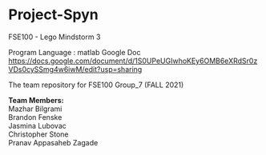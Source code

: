 # Project-Spyn
FSE100 - Lego Mindstorm 3

Program Language : matlab
Google Doc https://docs.google.com/document/d/1S0UPeUGIwhoKEy6OMB6eXRdSr0zVDs0cySSmg4w6iwM/edit?usp=sharing

The team repository for FSE100 Group_7 (FALL 2021)


**Team Members:**  
Mazhar Bilgrami <br />
Brandon Fenske <br />
Jasmina Lubovac <br />
Christopher Stone <br />
Pranav Appasaheb Zagade <br />
